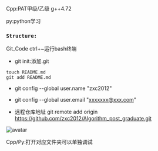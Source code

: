 Cpp:PAT甲级/乙级 g++4.72

py:python学习

### `Structure:`

Git_Code ctrl+~运行bash终端

- git init:添加.git

```
touch README.md
git add README.md
```
- git config --global user.name "zxc2012"

- git config --global user.email "xxxxxxx@xxx.com"

- 远程仓库地址
git remote add origin https://github.com/zxc2012/Algorithm_post_graduate.git

![avatar](https://img-blog.csdn.net/2018052909403110)

Cpp/Py:打开对应文件夹可以单独调试
